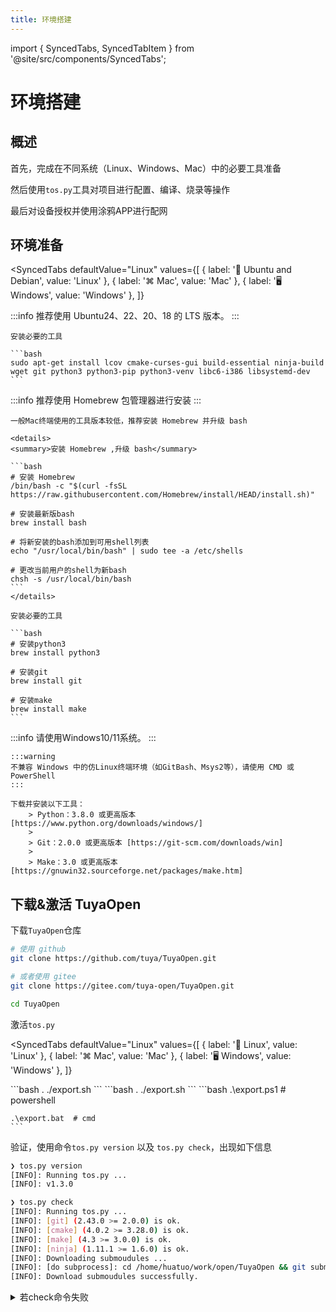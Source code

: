 ```yaml
---
title: 环境搭建
---
```


import { SyncedTabs, SyncedTabItem } from '@site/src/components/SyncedTabs';

# 环境搭建

## 概述

首先，完成在不同系统（Linux、Windows、Mac）中的必要工具准备

然后使用`tos.py`工具对项目进行配置、编译、烧录等操作

最后对设备授权并使用涂鸦APP进行配网

## 环境准备

<SyncedTabs
  defaultValue="Linux"
  values={[
    { label: '🐧 Ubuntu and Debian', value: 'Linux' },
    { label: '⌘ Mac', value: 'Mac' },
    { label: '🖥️ Windows', value: 'Windows' },
  ]}
>
  <SyncedTabItem value="Linux">
    :::info
    推荐使用 Ubuntu24、22、20、18 的 LTS 版本。
    :::

    安装必要的工具

    ```bash
    sudo apt-get install lcov cmake-curses-gui build-essential ninja-build wget git python3 python3-pip python3-venv libc6-i386 libsystemd-dev
    ```
  </SyncedTabItem>
  <SyncedTabItem value="Mac">
    :::info
    推荐使用 Homebrew 包管理器进行安装
    :::

    一般Mac终端使用的工具版本较低，推荐安装 Homebrew 并升级 bash 

    <details>
    <summary>安装 Homebrew ,升级 bash</summary>

    ```bash
    # 安装 Homebrew
    /bin/bash -c "$(curl -fsSL https://raw.githubusercontent.com/Homebrew/install/HEAD/install.sh)"

    # 安装最新版bash
    brew install bash

    # 将新安装的bash添加到可用shell列表
    echo "/usr/local/bin/bash" | sudo tee -a /etc/shells

    # 更改当前用户的shell为新bash
    chsh -s /usr/local/bin/bash
    ```
    </details>

    安装必要的工具

    ```bash
    # 安装python3
    brew install python3

    # 安装git
    brew install git

    # 安装make
    brew install make
    ```
  </SyncedTabItem>
  <SyncedTabItem value="Windows">
    :::info
    请使用Windows10/11系统。
    :::

    :::warning
    不兼容 Windows 中的仿Linux终端环境（如GitBash、Msys2等），请使用 CMD 或 PowerShell
    :::

    下载并安装以下工具：
        > Python：3.8.0 或更高版本 [https://www.python.org/downloads/windows/]
        >
        > Git：2.0.0 或更高版本 [https://git-scm.com/downloads/win]
        >
        > Make：3.0 或更高版本 [https://gnuwin32.sourceforge.net/packages/make.htm]
  </SyncedTabItem>
</SyncedTabs>

## 下载&激活 TuyaOpen

下载`TuyaOpen`仓库

```bash
# 使用 github
git clone https://github.com/tuya/TuyaOpen.git

# 或者使用 gitee
git clone https://gitee.com/tuya-open/TuyaOpen.git

cd TuyaOpen
```

激活`tos.py`

<SyncedTabs
  defaultValue="Linux"
  values={[
    { label: '🐧 Linux', value: 'Linux' },
    { label: '⌘ Mac', value: 'Mac' },
    { label: '🖥️ Windows', value: 'Windows' },
  ]}
>
  <SyncedTabItem value="Linux">
    ```bash
    . ./export.sh
    ```
  </SyncedTabItem>
  <SyncedTabItem value="Mac">
    ```bash
    . ./export.sh
    ```
  </SyncedTabItem>
  <SyncedTabItem value="Windows">
    ```bash
    .\export.ps1  # powershell

    .\export.bat  # cmd
    ```
  </SyncedTabItem>
</SyncedTabs>

验证，使用命令`tos.py version` 以及 `tos.py check`，出现如下信息

```bash
❯ tos.py version
[INFO]: Running tos.py ...
[INFO]: v1.3.0

❯ tos.py check
[INFO]: Running tos.py ...
[INFO]: [git] (2.43.0 >= 2.0.0) is ok.
[INFO]: [cmake] (4.0.2 >= 3.28.0) is ok.
[INFO]: [make] (4.3 >= 3.0.0) is ok.
[INFO]: [ninja] (1.11.1 >= 1.6.0) is ok.
[INFO]: Downloading submoudules ...
[INFO]: [do subprocess]: cd /home/huatuo/work/open/TuyaOpen && git submodule update --init
[INFO]: Download submoudules successfully.
```

<details>
<summary>若check命令失败</summary>
```bash
# 工具校验不合格，请安装或升级对应工具

# submodules下载失败，手动执行git命令
git submodule update --init
```
</details>

使用如下命令退出激活`tos.py`

<SyncedTabs
  defaultValue="Linux"
  values={[
    { label: '🐧 Linux', value: 'Linux' },
    { label: '⌘ Mac', value: 'Mac' },
    { label: '🖥️ Windows', value: 'Windows' },
  ]}
>
  <SyncedTabItem value="Linux">
    ```bash
    deactivate
    ```
  </SyncedTabItem>
  <SyncedTabItem value="Mac">
    ```bash
    deactivate
    ```
  </SyncedTabItem>
  <SyncedTabItem value="Windows">
    ```bash
    exit
    ```
  </SyncedTabItem>
</SyncedTabs>

关于`tos.py`更详细的说明方法，可使用命令`tos.py --help`进行查看

或查看[tos.py工具使用](./tos-guide.md)

## 项目操作

### 选择项目

TuyaOpen 中，可编译项目可在`apps`、`example`中进行选择

这里以`switch_demo`为例

进入项目目录

```bash
cd apps/tuya_cloud/switch_demo
```

### 配置项目

使用命令`tos.py config choice`，对项目进行配置

该命令会提供已经验证过的配置选项，用户可根据自己的硬件设备进行选择

```bash
❯ tos.py config choice
[INFO]: Running tos.py ...
[INFO]: Fullclean success.
--------------------
1. LN882H.config
2. EWT103-W15.config
3. Ubuntu.config
4. ESP32-C3.config
5. ESP32-S3.config
6. ESP32.config
7. T3.config
8. T5AI.config
9. T2.config
10. BK7231X.config
--------------------
Input "q" to exit.
Choice config file:
```

这里以涂鸦T5系列开发板为例，选择`T5AI.config`

### 编译产物

编译项目，使用命令`tos.py build`

```bash
❯ tos.py build
...
[INFO]: ******************************
[INFO]: /xxx/TuyaOpen/apps/tuya_cloud/switch_demo/.build/bin/switch_demo_QIO_1.0.0.bin
[INFO]: ******************************
[INFO]: ******* Build Success ********
[INFO]: ******************************

```

### 清理产物

清理编译缓存，使用命令`tos.py clean` 或 `tos.py clean -f`（深度清理）

```bash
❯ tos.py clean -f
[INFO]: Running tos.py ...
[INFO]: Fullclean success.
```

## 烧录、日志和授权

### 烧录

将设备与PC连接，若使用虚拟机，请将串口映射到虚拟机中

:::tip
对于 Linux / Mac 用户，需要开启串口使用权限，执行命令

`sudo usermod -aG dialout $USER`

并重启系统
:::

烧录固件，使用命令`tos.py flash`，并选择烧录口

若有多个串口可以依次尝试

```bash
❯ tos.py flash
[INFO]: Run Tuya Uart Tool.
[INFO]: Use default baudrate: [921600]
[INFO]: Use default start address: [0x00]
--------------------
1. /dev/ttyACM1
2. /dev/ttyACM0
--------------------
Select serial port: 2
[INFO]: Waiting Reset ...
[INFO]: unprotect flash OK.
[INFO]: sync baudrate 921600 success
Erasing: ━━━━━━━━━━━━━━━━━━━━━━━━━━━━━━━━━━━━━━━━ 100% 5 bytes/s   0:00:07 / 0:00:00
[INFO]: Erase flash success
Writing: ━━━━━━━━━━━━━━━━━━━━━━━━━━━━━━━━━━━━━━━╸ 100% 12 bytes/s ⠸ 0:00:38 / 0:00:01
[INFO]: Write flash success
[INFO]: CRC check success
[INFO]: Reboot done
[INFO]: Flash write success.
```

<details>
<summary>若出现`Port [xxx] may be busy`提示</summary>

可等待1分钟左右，再次尝试

对于不同的虚拟机和串口芯片，映射过程所需时间不同
</details>

### 日志

查看日志，使用命令`tos.py monitor`，并选择日志口

若想查看完整日志，可在命令后，手动复位设备

```bash
❯ tos.py monitor
[INFO]: Run Tuya Uart Tool.
--------------------
1. /dev/ttyACM1
2. /dev/ttyACM0
--------------------
Select serial port: 1
[INFO]: Open Monitor. (Quit: Ctrl+c)
[01-01 00:03:25 ty D][tuya_health.c:75] feed watchdog
[01-01 00:03:35 ty D][tuya_health.c:75] feed watchdog
[01-01 00:03:45 ty D][tuya_health.c:75] feed watchdog
[01-01 00:03:55 ty D][tuya_health.c:75] feed watchdog
```

退出日志查看，按键`Ctrl+c`，并回车

```bash
^C[INFO]: Press "Entry" ...

[INFO]: Monitor exit.
```

### 授权

关于授权码的概念请查看[授权码说明](./index.md#授权码)

提供两种授权方式

1. 授权命令

    使用命令`tos.py monitor -b 115200`

    :::tip
    这里选择烧录时使用的串口号
    :::

    输入交互命令，`auth`，回车

    得到如下信息

    ```bash
    [INFO]: Run Tuya Uart Tool.
    --------------------
    1. /dev/ttyACM1
    2. /dev/ttyACM0
    --------------------
    Select serial port: 2
    [INFO]: Open Monitor. (Quit: Ctrl+c)
    auth
    auth
    Use like: auth uuidxxxxxxxxxxxxxxxx keyxxxxxxxxxxxxxxxxxxxxxxxxxxxxx
    tuya>
    ```

    根据提示使用`auth`，写入`uuid`和`authkey`

    ```bash
    tuya>
    auth uuid9f6a6xxxxxxxxxxx cGuDnU2YxjHJldjxxxxxxxxxxxxxxxxx
    auth uuid9f6a6xxxxxxxxxxx cGuDnU2YxjHJldjxxxxxxxxxxxxxxxxx
    Authorization write succeeds.
    ```

    若设备不支持，授权命令，方法2配置授权信息

1. 修改头文件

    在项目路径中找到`tuya_config.h`文件

    所选的项目不同，文件所在目录可能有差异，`src` 或 `include`

    修改文件中授权信息的配置，如

    ```c++
    #define TUYA_OPENSDK_UUID      "uuidxxxxxxxxxxxxxxxx"                    // Please change the correct uuid
    #define TUYA_OPENSDK_AUTHKEY   "keyxxxxxxxxxxxxxxxxxxxxxxxxxxxxx"        // Please change the correct authkey
    ```

    重新编译、烧录，启动设备

## 设备配网

[设备配网指导](./device-network-configuration.md)

## 常见问题

- 烧录失败

    参考[安装对应驱动](./tools-tyutool.md#烧录过程中总是在write时失败)